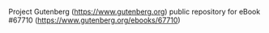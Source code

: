 Project Gutenberg (https://www.gutenberg.org) public repository for
eBook #67710 (https://www.gutenberg.org/ebooks/67710)
